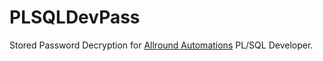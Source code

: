 # PLSQLDevPass

Stored Password Decryption for [Allround Automations](http://www.allroundautomations.com/plsqldev.html) PL/SQL Developer.

